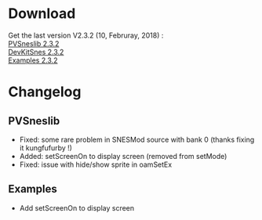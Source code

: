 # Download
Get the last version V2.3.2 (10, Februray, 2018) :  
[PVSneslib 2.3.2](https://github.com/alekmaul/pvsneslib/releases/download/2.3.2/pvsneslib-2.3.2.tar.bz2)  
[DevKitSnes 2.3.2](https://github.com/alekmaul/pvsneslib/releases/download/2.3.2/devkitsnes-2.3.2.tar.bz2)  
[Examples 2.3.2](https://github.com/alekmaul/pvsneslib/releases/download/2.3.2/snesexamples-2.3.2.tar.bz2)

# Changelog
## PVSneslib 
- Fixed: some rare problem in SNESMod source with bank 0 (thanks fixing it kungfufurby !)
- Added: setScreenOn to display screen (removed from setMode)
- Fixed: issue with hide/show sprite in oamSetEx
## Examples 
- Add setScreenOn to display screen